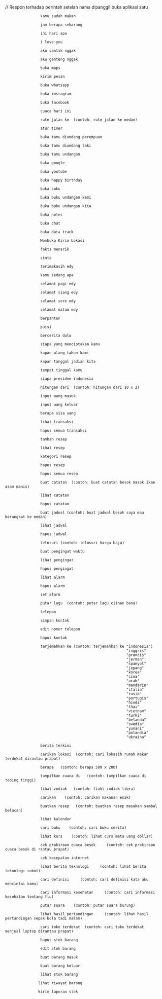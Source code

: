 // Respon terhadap perintah setelah nama dipanggil
                    buka aplikasi satu
                         
                    kamu sudah makan
                        
                    jam berapa sekarang
                       
                    ini hari apa
                       
                    i love you
                        
                    aku cantik nggak
                        
                    aku ganteng nggak
                       
                    buka maps
                       
                    kirim pesan
                        
                    buka whatsapp
                       
                    buka instagram
                        
                    buka facebook
                        
                    cuaca hari ini

                    rute jalan ke  (contoh: rute jalan ke medan)
                       
                    atur timer
                        
                    buka tamu diundang perempuan
                        
                    buka tamu diundang laki
                        
                    buka tamu undangan
                       
                    buka google
                        
                    buka youtube
                        
                    buka happy birthday
                       
                    buka caku
                        
                    buka buku undangan kami
                       
                    buka buku undangan kita
                       
                    buka notes
                        
                    buka chat
                        
                    buka data track
                       
                    Membuka Kirim Lokasi

                    fakta menarik
                        
                    cinta
                        
                    terimakasih edy
                        
                    kamu sedang apa
                        
                    selamat pagi edy
                        
                    selamat siang edy
                       
                    selamat sore edy
                       
                    selamat malam edy
                        
                    berpantun
                        
                    puisi
                       
                    bercerita dulu
                        
                    siapa yang menciptakan kamu
                        
                    kapan ulang tahun kami

                    kapan tanggal jadian kita
                                               
                    tempat tinggal kamu
                       
                    siapa presiden indonesia
                        
                    hitungan dari  (contoh: hitungan dari 10 x 2)
                        
                    input uang masuk
                       
                    input uang keluar
                       
                    berapa sisa uang
                        
                    lihat transaksi
                        
                    hapus semua transaksi                       

                    tambah resep
                       
                    lihat resep
                        
                    kategori resep
                        
                    hapus resep
                        
                    hapus semua resep

                    buat catatan  (contoh: buat catatan besok masak ikan asam manis)
                        
                    lihat catatan
                       
                    hapus catatan
                       
                    buat jadwal (contoh: buat jadwal besok saya mau berangkat ke medan)
                       
                    lihat jadwal
                       
                    hapus jadwal                       

                    telusuri (contoh: telusuri harga baju)
                        
                    buat pengingat waktu
                        
                    lihat pengingat
                        
                    hapus pengingat
                       
                    lihat alarm
                        
                    hapus alarm
                        
                    set alarm
                        
                    putar lagu  (contoh: putar lagu ciinan bana)

                    telepon
                        
                    simpan kontak
                       
                    edit nomor telepon
                        
                    hapus kontak
                        
                    terjemahkan ke (contoh: terjemahkan ke "indonesia")
                                                           "inggris" 
                                                           "prancis" 
                                                           "jerman":
                                                           "spanyol"
                                                           "jepang"
                                                           "korea"
                                                           "cina"
                                                           "arab"
                                                           "mandarin"
                                                           "italia"
                                                           "rusia"
                                                           "portugis"
                                                           "hindi"
                                                           "thai"
                                                           "vietnam"
                                                           "turki"
                                                           "belanda"
                                                           "swedia"
                                                           "yunani"
                                                           "polandia"
                                                           "ukraina"
                       
                    berita terkini
                      
                    carikan lokasi  (contoh: cari lokasih rumah makan terdekat dirantau prapat)

                    berapa   (contoh: berapa 500 x 200)
                       
                    tampilkan cuaca di   (contoh: tampilkan cuaca di tebing tinggi)

                    lihat zodiak   (contoh: liaht zodiak libra)
                    
                    carikan    (contoh: carikan makanan enak)
                
                    buatkan resep   (contoh: buatkan resep masakan sambal belacan)
                
                    lihat kalender  
                
                    cari buku    (contoh: cari buku cerita)
                
                    lihat kurs    (contoh: lihat curs mata uang dollar)
                
                    cek prakiraan cuaca besok     (contoh: cek prakiraan cuaca besok di rantau prapat)
                
                    cek kecepatan internet
                                         
                    lihat berita teknologi     (contoh: lihat berita teknologi robot)

                    cari definisi     (contoh: cari definisi kata aku mencintai kamu)
                
                    cari informasi kesehatan     (contoh: cari informasi kesehatan tentang flu)
                
                    putar suara    (contoh: putar suara burung)
                
                    lihat hasil pertandingan     (contoh: lihat hasil pertandingan sepak bola tadi malam)
                
                    cari toko terdekat  (contoh: cari toko terdekat menjual laptop dirantau prapat)
            
                    hapus stok barang
                
                    edit stok barang
                
                    buat barang masuk
                
                    buat barang keluar
                
                    lihat stok barang
                
                   lihat riwayat barang
                                       
                   kirim laporan stok
                
                       
                